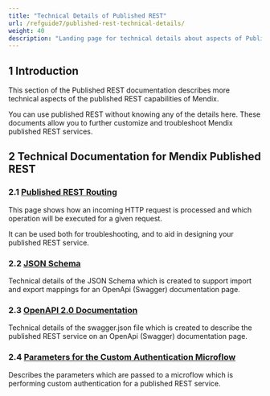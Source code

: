 ```yaml
---
title: "Technical Details of Published REST"
url: /refguide7/published-rest-technical-details/
weight: 40
description: "Landing page for technical details about aspects of Published REST"
---
```


## 1 Introduction

This section of the Published REST documentation describes more technical aspects of the published REST capabilities of Mendix.

You can use published REST without knowing any of the details here. These documents allow you to further customize and troubleshoot Mendix published REST services.

## 2 Technical Documentation for Mendix Published REST

### 2.1 [Published REST Routing](/refguide7/published-rest-routing/)

This page shows how an incoming HTTP request is processed and which operation will be executed for a given request.

It can be used both for troubleshooting, and to aid in designing your published REST service.

### 2.2 [JSON Schema](/refguide7/published-rest-service-json-schema/)

Technical details of the JSON Schema which is created to support import and export mappings for an OpenApi (Swagger) documentation page.

### 2.3 [OpenAPI 2.0 Documentation](/refguide7/open-api/)

Technical details of the swagger.json file which is created to describe the published REST service on an OpenApi (Swagger) documentation page.

### 2.4 [Parameters for the Custom Authentication Microflow](/refguide7/published-rest-authentication-parameter/)

Describes the parameters which are passed to a microflow which is performing custom authentication for a published REST service.
